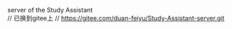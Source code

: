 server of the Study Assistant  
// 已换到gitee上
// https://gitee.com/duan-feiyu/Study-Assistant-server.git
